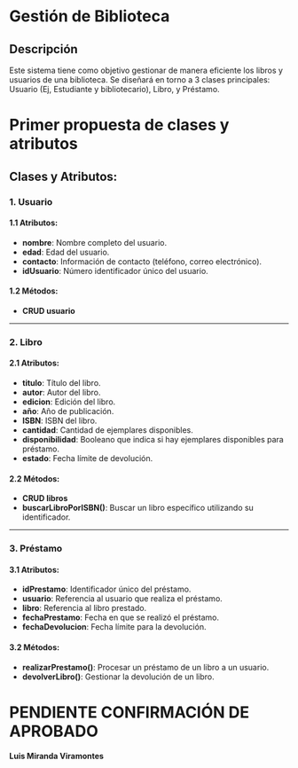 # Gestión de Biblioteca
## Descripción
Este sistema tiene como objetivo gestionar de manera eficiente los libros y usuarios de una biblioteca.
Se diseñará en torno a 3 clases principales: Usuario (Ej, Estudiante y bibliotecario), Libro, y Préstamo.
# Primer propuesta de clases y atributos

## Clases y Atributos:

### 1. Usuario
#### 1.1 Atributos:
- **nombre**: Nombre completo del usuario.
- **edad**: Edad del usuario.
- **contacto**: Información de contacto (teléfono, correo electrónico).
- **idUsuario**: Número identificador único del usuario.

#### 1.2 Métodos:
- **CRUD usuario**

---

### 2. Libro
#### 2.1 Atributos:
- **titulo**: Título del libro.
- **autor**: Autor del libro.
- **edicion**: Edición del libro.
- **año**: Año de publicación.
- **ISBN**: ISBN del libro.
- **cantidad**: Cantidad de ejemplares disponibles.
- **disponibilidad**: Booleano que indica si hay ejemplares disponibles para préstamo.
- **estado**: Fecha límite de devolución.

#### 2.2 Métodos:
- **CRUD libros**
- **buscarLibroPorISBN()**: Buscar un libro específico utilizando su identificador.

---

### 3. Préstamo
#### 3.1 Atributos:
- **idPrestamo**: Identificador único del préstamo.
- **usuario**: Referencia al usuario que realiza el préstamo.
- **libro**: Referencia al libro prestado.
- **fechaPrestamo**: Fecha en que se realizó el préstamo.
- **fechaDevolucion**: Fecha límite para la devolución.

#### 3.2 Métodos:
- **realizarPrestamo()**: Procesar un préstamo de un libro a un usuario.
- **devolverLibro()**: Gestionar la devolución de un libro.

# PENDIENTE CONFIRMACIÓN DE APROBADO
#### Luis Miranda Viramontes
